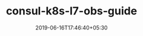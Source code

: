 ---
title: "consul-k8s-l7-obs-guide"
date: 2019-06-16T17:46:40+05:30
type: "organisations"
org_name: "HashiCorp"
repo_desc: "This repo contains application and dashboard definitions for the Consul Layer 7 observability with Kubernetes guide located at learn.hashicorp.com"
repo_link: https://github.com/hashicorp/consul-k8s-l7-obs-guide


---